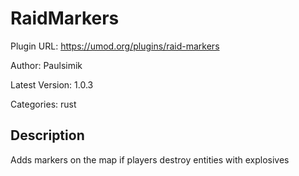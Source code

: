 # RaidMarkers

Plugin URL: https://umod.org/plugins/raid-markers

Author: Paulsimik

Latest Version: 1.0.3

Categories: rust

## Description

Adds markers on the map if players destroy entities with explosives
